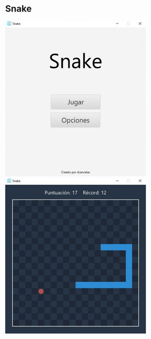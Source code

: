 # Snake
<img src = "readme-images/screenshot1.jpg" width ="450" /> <img src = "readme-images/screenshot2.jpg" width ="450" />
